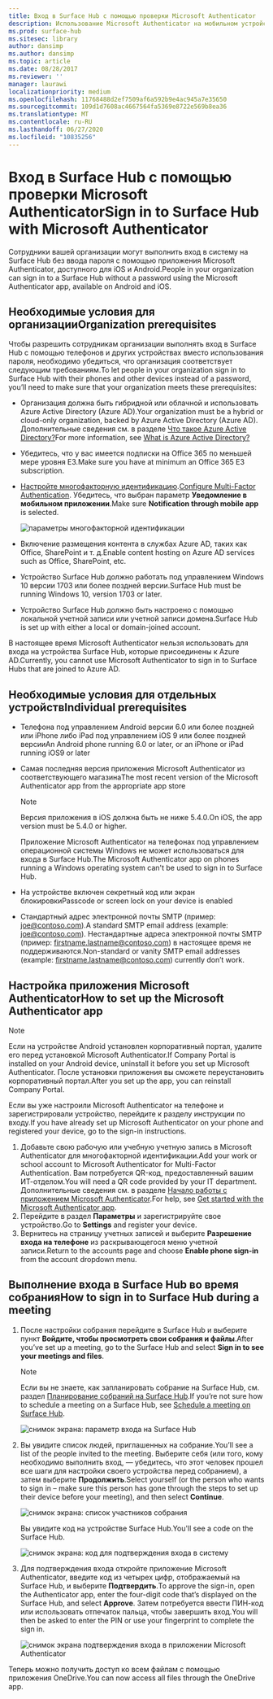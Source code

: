 ```yaml
---
title: Вход в Surface Hub с помощью проверки Microsoft Authenticator
description: Использование Microsoft Authenticator на мобильном устройстве для входа в Surface Hub.
ms.prod: surface-hub
ms.sitesec: library
author: dansimp
ms.author: dansimp
ms.topic: article
ms.date: 08/28/2017
ms.reviewer: ''
manager: laurawi
localizationpriority: medium
ms.openlocfilehash: 11768488d2ef7509af6a592b9e4ac945a7e35650
ms.sourcegitcommit: 109d1d7608ac4667564fa5369e8722e569b8ea36
ms.translationtype: MT
ms.contentlocale: ru-RU
ms.lasthandoff: 06/27/2020
ms.locfileid: "10835256"
---
```

# <span data-ttu-id="c788b-103">Вход в Surface Hub с помощью проверки Microsoft Authenticator</span><span class="sxs-lookup"><span data-stu-id="c788b-103">Sign in to Surface Hub with Microsoft Authenticator</span></span>

<span data-ttu-id="c788b-104">Сотрудники вашей организации могут выполнить вход в систему на Surface Hub без ввода пароля с помощью приложения Microsoft Authenticator, доступного для iOS и Android.</span><span class="sxs-lookup"><span data-stu-id="c788b-104">People in your organization can sign in to a Surface Hub  without a password using the Microsoft Authenticator app, available on Android and iOS.</span></span>

## <span data-ttu-id="c788b-105">Необходимые условия для организации</span><span class="sxs-lookup"><span data-stu-id="c788b-105">Organization prerequisites</span></span>

<span data-ttu-id="c788b-106">Чтобы разрешить сотрудникам организации выполнять вход в Surface Hub с помощью телефонов и других устройствах вместо использования пароля, необходимо убедиться, что организация соответствует следующим требованиям.</span><span class="sxs-lookup"><span data-stu-id="c788b-106">To let people in your organization sign in to Surface Hub with their phones and other devices instead of a password, you’ll need to make sure that your organization meets these prerequisites:</span></span> 

- <span data-ttu-id="c788b-107">Организация должна быть гибридной или облачной и использовать Azure Active Directory (Azure AD).</span><span class="sxs-lookup"><span data-stu-id="c788b-107">Your organization must be a hybrid or cloud-only organization, backed by Azure Active Directory (Azure AD).</span></span> <span data-ttu-id="c788b-108">Дополнительные сведения см. в разделе [Что такое Azure Active Directory?](https://docs.microsoft.com/azure/active-directory/active-directory-whatis)</span><span class="sxs-lookup"><span data-stu-id="c788b-108">For more information, see [What is Azure Active Directory?](https://docs.microsoft.com/azure/active-directory/active-directory-whatis)</span></span>

- <span data-ttu-id="c788b-109">Убедитесь, что у вас имеется подписки на Office 365 по меньшей мере уровня E3.</span><span class="sxs-lookup"><span data-stu-id="c788b-109">Make sure you have at minimum an Office 365 E3 subscription.</span></span> 

- <span data-ttu-id="c788b-110">[Настройте многофакторную идентификацию](https://docs.microsoft.com/azure/active-directory/authentication/howto-mfa-mfasettings).</span><span class="sxs-lookup"><span data-stu-id="c788b-110">[Configure Multi-Factor Authentication](https://docs.microsoft.com/azure/active-directory/authentication/howto-mfa-mfasettings).</span></span> <span data-ttu-id="c788b-111">Убедитесь, что выбран параметр **Уведомление в мобильном приложении**.</span><span class="sxs-lookup"><span data-stu-id="c788b-111">Make sure **Notification through mobile app** is selected.</span></span> 

    ![параметры многофакторной идентификации](images/mfa-options.png)

- <span data-ttu-id="c788b-113">Включение размещения контента в службах Azure AD, таких как Office, SharePoint и т. д.</span><span class="sxs-lookup"><span data-stu-id="c788b-113">Enable content hosting on Azure AD services such as Office, SharePoint, etc.</span></span> 

- <span data-ttu-id="c788b-114">Устройство Surface Hub должно работать под управлением Windows 10 версии 1703 или более поздней версии.</span><span class="sxs-lookup"><span data-stu-id="c788b-114">Surface Hub must be running Windows 10, version 1703 or later.</span></span>

- <span data-ttu-id="c788b-115">Устройство Surface Hub должно быть настроено с помощью локальной учетной записи или учетной записи домена.</span><span class="sxs-lookup"><span data-stu-id="c788b-115">Surface Hub is set up with either a local or domain-joined account.</span></span>

<span data-ttu-id="c788b-116">В настоящее время Microsoft Authenticator нельзя использовать для входа на устройства Surface Hub, которые присоединены к Azure AD.</span><span class="sxs-lookup"><span data-stu-id="c788b-116">Currently, you cannot use Microsoft Authenticator to sign in to Surface Hubs that are joined to Azure AD.</span></span>

## <span data-ttu-id="c788b-117">Необходимые условия для отдельных устройств</span><span class="sxs-lookup"><span data-stu-id="c788b-117">Individual prerequisites</span></span>

- <span data-ttu-id="c788b-118">Телефона под управлением Android версии 6.0 или более поздней или iPhone либо iPad под управлением iOS 9 или более поздней версии</span><span class="sxs-lookup"><span data-stu-id="c788b-118">An Android phone running 6.0 or later, or an iPhone or iPad running iOS9 or later</span></span> 

- <span data-ttu-id="c788b-119">Самая последняя версия приложения Microsoft Authenticator из соответствующего магазина</span><span class="sxs-lookup"><span data-stu-id="c788b-119">The most recent version of the Microsoft Authenticator app from the appropriate app store</span></span>

    >[!NOTE]
    ><span data-ttu-id="c788b-120">Версия приложения в iOS должна быть не ниже 5.4.0.</span><span class="sxs-lookup"><span data-stu-id="c788b-120">On iOS, the app version must be 5.4.0 or higher.</span></span>
    >
    ><span data-ttu-id="c788b-121">Приложение Microsoft Authenticator на телефонах под управлением операционной системы Windows не может использоваться для входа в Surface Hub.</span><span class="sxs-lookup"><span data-stu-id="c788b-121">The Microsoft Authenticator app on phones running a Windows operating system can't be used to sign in to Surface Hub.</span></span>

- <span data-ttu-id="c788b-122">На устройстве включен секретный код или экран блокировки</span><span class="sxs-lookup"><span data-stu-id="c788b-122">Passcode or screen lock on your device is enabled</span></span>

- <span data-ttu-id="c788b-123">Стандартный адрес электронной почты SMTP (пример: joe@contoso.com).</span><span class="sxs-lookup"><span data-stu-id="c788b-123">A standard SMTP email address (example: joe@contoso.com).</span></span> <span data-ttu-id="c788b-124">Нестандартные адреса электронной почты SMTP (пример: firstname.lastname@contoso.com) в настоящее время не поддерживаются.</span><span class="sxs-lookup"><span data-stu-id="c788b-124">Non-standard or vanity SMTP email addresses (example: firstname.lastname@contoso.com) currently don’t work.</span></span>

## <span data-ttu-id="c788b-125">Настройка приложения Microsoft Authenticator</span><span class="sxs-lookup"><span data-stu-id="c788b-125">How to set up the Microsoft Authenticator app</span></span>

>[!NOTE]
><span data-ttu-id="c788b-126">Если на устройстве Android установлен корпоративный портал, удалите его перед установкой Microsoft Authenticator.</span><span class="sxs-lookup"><span data-stu-id="c788b-126">If Company Portal is installed on your Android device, uninstall it before you set up Microsoft Authenticator.</span></span> <span data-ttu-id="c788b-127">После установки приложения вы сможете переустановить корпоративный портал.</span><span class="sxs-lookup"><span data-stu-id="c788b-127">After you set up the app, you can reinstall Company Portal.</span></span>
>
><span data-ttu-id="c788b-128">Если вы уже настроили Microsoft Authenticator на телефоне и зарегистрировали устройство, перейдите к разделу инструкции по входу.</span><span class="sxs-lookup"><span data-stu-id="c788b-128">If you have already set up Microsoft Authenticator on your phone and registered your device, go to the sign-in instructions.</span></span>

1. <span data-ttu-id="c788b-129">Добавьте свою рабочую или учебную учетную запись в Microsoft Authenticator для многофакторной идентификации.</span><span class="sxs-lookup"><span data-stu-id="c788b-129">Add your work or school account to Microsoft Authenticator for Multi-Factor Authentication.</span></span> <span data-ttu-id="c788b-130">Вам потребуется QR-код, предоставленный вашим ИТ-отделом.</span><span class="sxs-lookup"><span data-stu-id="c788b-130">You will need a QR code provided by your IT department.</span></span> <span data-ttu-id="c788b-131">Дополнительные сведения см. в разделе [Начало работы с приложением Microsoft Authenticator](https://docs.microsoft.com/azure/multi-factor-authentication/end-user/microsoft-authenticator-app-how-to).</span><span class="sxs-lookup"><span data-stu-id="c788b-131">For help, see [Get started with the Microsoft Authenticator app](https://docs.microsoft.com/azure/multi-factor-authentication/end-user/microsoft-authenticator-app-how-to).</span></span>
2. <span data-ttu-id="c788b-132">Перейдите в раздел **Параметры** и зарегистрируйте свое устройство.</span><span class="sxs-lookup"><span data-stu-id="c788b-132">Go to **Settings** and register your device.</span></span>
3. <span data-ttu-id="c788b-133">Вернитесь на страницу учетных записей и выберите **Разрешение входа на телефоне** из раскрывающегося меню учетной записи.</span><span class="sxs-lookup"><span data-stu-id="c788b-133">Return to the accounts page and choose **Enable phone sign-in** from the account dropdown menu.</span></span>

## <span data-ttu-id="c788b-134">Выполнение входа в Surface Hub во время собрания</span><span class="sxs-lookup"><span data-stu-id="c788b-134">How to sign in to Surface Hub during a meeting</span></span>

1. <span data-ttu-id="c788b-135">После настройки собрания перейдите в Surface Hub и выберите пункт **Войдите, чтобы просмотреть свои собрания и файлы**.</span><span class="sxs-lookup"><span data-stu-id="c788b-135">After you’ve set up a meeting, go to the Surface Hub and select **Sign in to see your meetings and files**.</span></span>

    >[!NOTE]
    ><span data-ttu-id="c788b-136">Если вы не знаете, как запланировать собрание на Surface Hub, см. раздел [Планирование собраний на Surface Hub](https://support.microsoft.com/help/17325/surfacehub-schedulemeeting).</span><span class="sxs-lookup"><span data-stu-id="c788b-136">If you’re not sure how to schedule a meeting on a Surface Hub, see [Schedule a meeting on Surface Hub](https://support.microsoft.com/help/17325/surfacehub-schedulemeeting).</span></span>

    ![снимок экрана: параметр входа на Surface Hub](images/sign-in.png)

2. <span data-ttu-id="c788b-138">Вы увидите список людей, приглашенных на собрание.</span><span class="sxs-lookup"><span data-stu-id="c788b-138">You’ll see a list of the people invited to the meeting.</span></span> <span data-ttu-id="c788b-139">Выберите себя (или того, кому необходимо выполнить вход, — убедитесь, что этот человек прошел все шаги для настройки своего устройства перед собранием), а затем выберите **Продолжить**.</span><span class="sxs-lookup"><span data-stu-id="c788b-139">Select yourself (or the person who wants to sign in – make sure this person has gone through the steps to set up their device before your meeting), and then select **Continue**.</span></span>

    ![снимок экрана: список участников собрания](images/attendees.png)

    <span data-ttu-id="c788b-141">Вы увидите код на устройстве Surface Hub.</span><span class="sxs-lookup"><span data-stu-id="c788b-141">You'll see a code on the Surface Hub.</span></span>

    ![снимок экрана: код для подтверждения входа в систему](images/approve-signin.png)

3. <span data-ttu-id="c788b-143">Для подтверждения входа откройте приложение Microsoft Authenticator, введите код из четырех цифр, отображаемый на Surface Hub, и выберите **Подтвердить**.</span><span class="sxs-lookup"><span data-stu-id="c788b-143">To approve the sign-in, open the Authenticator app, enter the four-digit code that’s displayed on the Surface Hub, and select **Approve**.</span></span> <span data-ttu-id="c788b-144">Затем потребуется ввести ПИН-код или использовать отпечаток пальца, чтобы завершить вход.</span><span class="sxs-lookup"><span data-stu-id="c788b-144">You will then be asked to enter the PIN or use your fingerprint to complete the sign in.</span></span> 

    ![снимок экрана подтверждения входа в приложении Microsoft Authenticator](images/approve-signin2.png)

<span data-ttu-id="c788b-146">Теперь можно получить доступ ко всем файлам с помощью приложения OneDrive.</span><span class="sxs-lookup"><span data-stu-id="c788b-146">You can now access all files through the OneDrive app.</span></span>